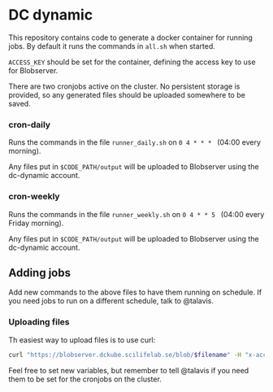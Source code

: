 DC dynamic
==========

This repository contains code to generate a docker container for running jobs. By default it runs the commands in `all.sh` when started.

`ACCESS_KEY` should be set for the container, defining the access key to use for Blobserver.

There are two cronjobs active on the cluster. No persistent storage is provided, so any generated files should be uploaded somewhere to be saved.

### cron-daily

Runs the commands in the file `runner_daily.sh` on `0 4 * * * ` (04:00 every morning).

Any files put in `$CODE_PATH/output` will be uploaded to Blobserver using the dc-dynamic account.

### cron-weekly

Runs the commands in the file `runner_weekly.sh` on `0 4 * * 5 ` (04:00 every Friday morning).

Any files put in `$CODE_PATH/output` will be uploaded to Blobserver using the dc-dynamic account.


## 

## Adding jobs

Add new commands to the above files to have them running on schedule. If you need jobs to run on a different schedule, talk to @talavis.

### Uploading files

Th easiest way to upload files is to use curl:

```bash
curl "https://blobserver.dckube.scilifelab.se/blob/$filename" -H "x-accesskey: $ACCESS_KEY" --upload-file "$filename"
```

Feel free to set new variables, but remember to tell @talavis if you need them to be set for the cronjobs on the cluster.